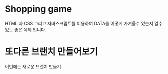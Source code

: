 # Shopping game

HTML 과 CSS 그리고 자바스크립트를 이용하여 DATA를 어떻게 가져올수 있는지 알수 있는 좋은 예제 입니다.

# 또다른 브랜치 만들어보기

이번에는 새로운 브랜치 만들기
